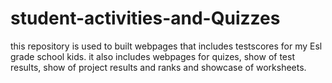 # student-activities-and-Quizzes
this repository is used to built webpages that includes testscores for my Esl grade school kids. it also includes webpages for quizes, show of test results, show of project results and ranks and showcase of worksheets.
